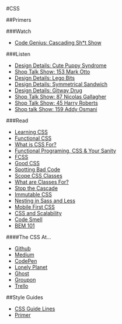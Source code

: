 #CSS

##Primers

###Watch
- [Code Genius: Cascading Sh*t Show](https://www.youtube.com/watch?v=iniwPUEbPUM)

###Listen
- [Design Details: Cute Puppy Syndrome](https://spec.fm/podcasts/design-details/15975)
- [Shop Talk Show: 153 Mark Otto](http://shoptalkshow.com/episodes/153-mark-otto/)
- [Design Details: Lego Bits](https://spec.fm/podcasts/design-details/16190)
- [Design Details: Symmetrical Sandwich](https://spec.fm/podcasts/design-details/14701)
- [Design Details: Gitway Drug](https://spec.fm/podcasts/design-details/19537)
- [Shop Talk Show: 87 Nicolas Gallagher](http://shoptalkshow.com/episodes/087-nicolas-gallagher/)
- [Shop Talk Show: 45 Harry Roberts](http://shoptalkshow.com/episodes/045-with-harry-roberts/)
- [Shop talk Show: 159 Addy Osmani](http://shoptalkshow.com/episodes/159-with-addy-osmani/)

###Read
- [Learning CSS](http://mrmrs.io/writing/2015/07/20/learning-css/)
- [Functional CSS](http://eng.wealthfront.com/2013/08/20/functional-css-fcss/)
- [What is CSS For?](http://mrmrs.io/writing/2013/04/11/what-is-css-for/)
- [Functional Programing, CSS & Your Sanity](http://www.jon.gold/2015/07/functional-css/)
- [FCSS](http://eng.wealthfront.com/2013/08/20/functional-css-fcss/)
- [Good CSS](http://mrmrs.io/writing/2014/08/11/good-css/)
- [Spotting Bad Code](https://www.smashingmagazine.com/2012/07/coding-qa-with-chris-coyier-code-smell-type-grid/#spotting-bad-code)
- [Scope CSS Classes](http://markdotto.com/2012/02/16/scope-css-classes-with-prefixes/)
- [What are Classes For?](http://mrmrs.io/writing/2015/05/14/what-are-classes-for/)
- [Stop the Cascade](http://markdotto.com/2012/03/02/stop-the-cascade/)
- [Immutable CSS](http://csswizardry.com/2015/03/immutable-css/)
- [Nesting in Sass and Less](http://markdotto.com/2015/07/20/css-nesting/)
- [Mobile First CSS](http://mrmrs.io/writing/2014/08/18/mobile-first-css/)
- [CSS and Scalability](http://mrmrs.io/writing/2016/03/24/scalable-css/)
- [Code Smell](http://csswizardry.com/2012/11/code-smells-in-css/)
- [BEM 101](https://css-tricks.com/bem-101/)

####The CSS At...
- [Github](http://markdotto.com/2014/07/23/githubs-css/)
- [Medium](https://medium.com/@fat/mediums-css-is-actually-pretty-fucking-good-b8e2a6c78b06#.a99xdtdow)
- [CodePen](http://codepen.io/chriscoyier/post/codepens-css)
- [Lonely Planet](http://ianfeather.co.uk/css-at-lonely-planet/)
- [Ghost](https://dev.ghost.org/css-at-ghost/)
- [Groupon](http://mikeaparicio.com/2014/08/10/css-at-groupon/)
- [Trello](http://blog.trello.com/refining-the-way-we-structure-our-css-at-trello/)

##Style Guides
- [CSS Guide Lines](http://cssguidelin.es/)
- [Primer](http://primercss.io/)